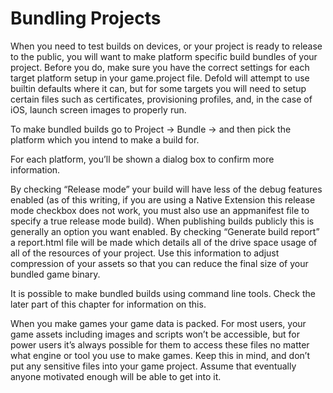 # Bundling Projects

When you need to test builds on devices, or your project is ready to release to the public, you will want to make platform specific build bundles of your project. Before you do, make sure you have the correct settings for each target platform setup in your game.project file. Defold will attempt to use builtin defaults where it can, but for some targets you will need to setup certain files such as certificates, provisioning profiles, and, in the case of iOS, launch screen images to properly run.

To make bundled builds go to Project -&gt; Bundle -&gt; and then pick the platform which you intend to make a build for.

For each platform, you’ll be shown a dialog box to confirm more information.

By checking “Release mode” your build will have less of the debug features enabled \(as of this writing, if you are using a Native Extension this release mode checkbox does not work, you must also use an appmanifest file to specify a true release mode build\). When publishing builds publicly this is generally an option you want enabled. By checking “Generate build report” a report.html file will be made which details all of the drive space usage of all of the resources of your project. Use this information to adjust compression of your assets so that you can reduce the final size of your bundled game binary.

It is possible to make bundled builds using command line tools. Check the later part of this chapter for information on this.

When you make games your game data is packed. For most users, your game assets including images and scripts won’t be accessible, but for power users it’s always possible for them to access these files no matter what engine or tool you use to make games. Keep this in mind, and don’t put any sensitive files into your game project. Assume that eventually anyone motivated enough will be able to get into it.

